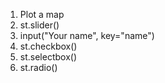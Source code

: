 1. Plot a map
2. st.slider()
3. input("Your name", key="name")
4. st.checkbox()
5. st.selectbox()   
6. st.radio()
